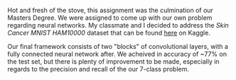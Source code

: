 Hot and fresh of the stove, this assignment was the culmination of our Masters Degree. We were assigned to come up with our own problem regarding neural networks. My classmate and I decided to address the *Skin Cancer MNIST HAM10000* dataset that can be found [here](https://www.kaggle.com/kmader/skin-cancer-mnist-ham10000) on Kaggle.

Our final framework consists of two "blocks" of convolutional layers, with a fully connected neural network after. We acheived in accuracy of ~77% on the test set, but there is plenty of improvement to be made, especially in regards to the precision and recall of the our 7-class problem. 
